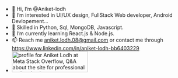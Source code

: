 - 👋 Hi, I’m @Aniket-lodh
- 👀 I’m interested in UI/UX design, FullStack Web developer, Android Devlopement...
- 💞 Skilled in Python, Sql, MongoDB, Javascript.
- 🌱 I’m currently learning React.js & Node.js.
- 📫 Reach me aniket.lodh.08@gmail.com or contact me through https://www.linkedin.com/in/aniket-lodh-bb6403229
- <a href="https://meta.stackoverflow.com/users/18529574/aniket-lodh"><img src="https://meta.stackoverflow.com/users/flair/18529574.png?theme=dark" width="208" height="58" alt="profile for Aniket Lodh at Meta Stack Overflow, Q&amp;A about the site for professional and enthusiast programmers" title="profile for Aniket Lodh at Meta Stack Overflow, Q&amp;A about the site for professional and enthusiast programmers"></a>
</a>
<!---
Aniket-lodh/Aniket-lodh is a ✨ special ✨ repository because its `README.md` (this file) appears on your GitHub profile.
You can click the Preview link to take a look at your changes.
--->

